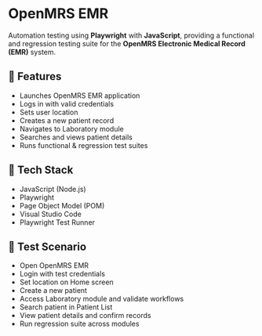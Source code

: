 # OpenMRS EMR

Automation testing using **Playwright** with **JavaScript**, providing a functional and regression testing suite for the **OpenMRS Electronic Medical Record (EMR)** system.  

## 🚀 Features

- Launches OpenMRS EMR application  
- Logs in with valid credentials  
- Sets user location  
- Creates a new patient record  
- Navigates to Laboratory module  
- Searches and views patient details  
- Runs functional & regression test suites  

## 🧰 Tech Stack

- JavaScript (Node.js)  
- Playwright  
- Page Object Model (POM)  
- Visual Studio Code  
- Playwright Test Runner  

## 🧪 Test Scenario

- Open OpenMRS EMR  
- Login with test credentials  
- Set location on Home screen  
- Create a new patient  
- Access Laboratory module and validate workflows  
- Search patient in Patient List  
- View patient details and confirm records  
- Run regression suite across modules  

